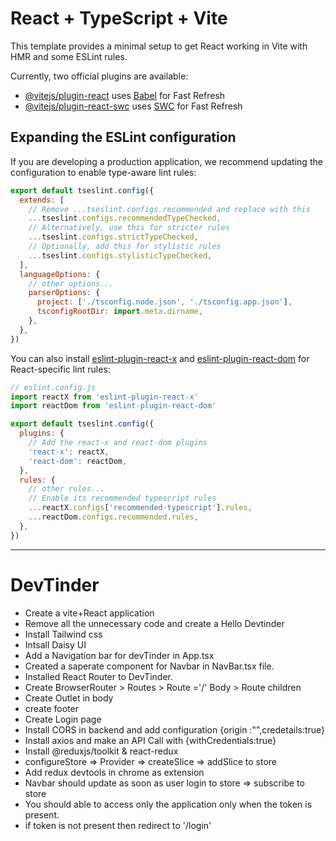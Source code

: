 # React + TypeScript + Vite

This template provides a minimal setup to get React working in Vite with HMR and some ESLint rules.

Currently, two official plugins are available:

- [@vitejs/plugin-react](https://github.com/vitejs/vite-plugin-react/blob/main/packages/plugin-react/README.md) uses [Babel](https://babeljs.io/) for Fast Refresh
- [@vitejs/plugin-react-swc](https://github.com/vitejs/vite-plugin-react-swc) uses [SWC](https://swc.rs/) for Fast Refresh

## Expanding the ESLint configuration

If you are developing a production application, we recommend updating the configuration to enable type-aware lint rules:

```js
export default tseslint.config({
  extends: [
    // Remove ...tseslint.configs.recommended and replace with this
    ...tseslint.configs.recommendedTypeChecked,
    // Alternatively, use this for stricter rules
    ...tseslint.configs.strictTypeChecked,
    // Optionally, add this for stylistic rules
    ...tseslint.configs.stylisticTypeChecked,
  ],
  languageOptions: {
    // other options...
    parserOptions: {
      project: ['./tsconfig.node.json', './tsconfig.app.json'],
      tsconfigRootDir: import.meta.dirname,
    },
  },
})
```

You can also install [eslint-plugin-react-x](https://github.com/Rel1cx/eslint-react/tree/main/packages/plugins/eslint-plugin-react-x) and [eslint-plugin-react-dom](https://github.com/Rel1cx/eslint-react/tree/main/packages/plugins/eslint-plugin-react-dom) for React-specific lint rules:

```js
// eslint.config.js
import reactX from 'eslint-plugin-react-x'
import reactDom from 'eslint-plugin-react-dom'

export default tseslint.config({
  plugins: {
    // Add the react-x and react-dom plugins
    'react-x': reactX,
    'react-dom': reactDom,
  },
  rules: {
    // other rules...
    // Enable its recommended typescript rules
    ...reactX.configs['recommended-typescript'].rules,
    ...reactDom.configs.recommended.rules,
  },
})
```

----------------------------------------------------------------------------------------------------------
# DevTinder
 - Create a vite+React application
 - Remove all the unnecessary code and create a Hello Devtinder
 - Install Tailwind css
 - Intsall Daisy UI
 - Add a Navigation bar for devTinder in App.tsx
 - Created a saperate component for Navbar in NavBar.tsx file.
 - Installed React Router to DevTinder.
 - Create BrowserRouter > Routes > Route ='/' Body > Route children
 - Create Outlet in body
 - create footer
 - Create Login page 
 - Install CORS in backend and add configuration {origin :"",credetails:true}
 - Install axios and make an API Call with {withCredentials:true}
 - Install @reduxjs/toolkit & react-redux 
 - configureStore => Provider => createSlice => addSlice to store
 - Add redux devtools in chrome as extension
 - Navbar should update as soon as user login to store => subscribe to store
 - You should able to access only the application only when the token is present.
 - if token is not present then redirect to '/login'

